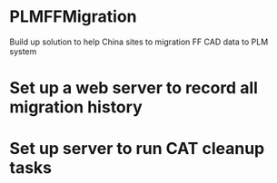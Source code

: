 # PLMFFMigration
Build up solution to help China sites to migration FF CAD data to PLM system

# Set up a web server to record all migration history
# Set up server to run CAT cleanup tasks
